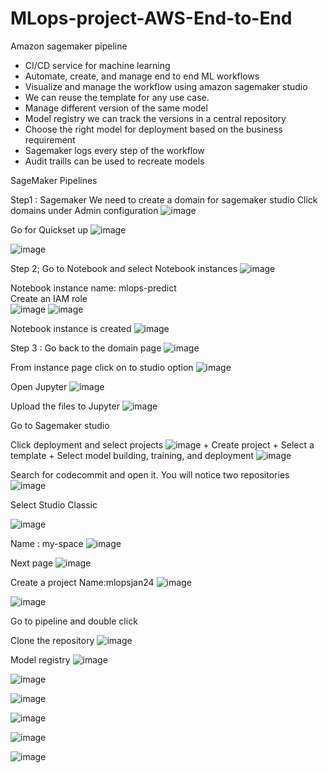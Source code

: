 # MLops-project-AWS-End-to-End

Amazon sagemaker pipeline


* CI/CD service for machine learning
* Automate, create, and manage end to end ML workflows
* Visualize and manage the workflow using amazon sagemaker studio
* We can reuse the template for any use case.
* Manage different version of the same model
* Model registry we can track the versions in a central repository
* Choose the right model for deployment based on the business requirement
* Sagemaker logs every step of the workflow
* Audit traills can be used to recreate models

SageMaker Pipelines

Step1 : Sagemaker
We need to create a domain for sagemaker studio
Click domains under Admin configuration
![image](https://github.com/nibinkjoseph/MLops-project-4-AWS-End-to-End-/assets/63180074/2db8d7c0-bf54-4d4d-bf81-43381606db69)

Go for Quickset up
![image](https://github.com/nibinkjoseph/MLops-project-4-AWS-End-to-End-/assets/63180074/b6d82bd9-85b0-4c34-9f5b-f17fc9aa73f8)

![image](https://github.com/nibinkjoseph/MLops-project-4-AWS-End-to-End-/assets/63180074/8fc99e6f-3367-44dd-a36e-3d4c8757b629)

Step 2; Go to Notebook and select Notebook instances
![image](https://github.com/nibinkjoseph/MLops-project-4-AWS-End-to-End-/assets/63180074/c4e8b9c0-f665-46a1-9c2e-06d79f56be7b)

Notebook instance name: mlops-predict  
Create an IAM role  
![image](https://github.com/nibinkjoseph/MLops-project-4-AWS-End-to-End-/assets/63180074/83bb5b2f-2b33-436c-8e04-aad50ee51546)
![image](https://github.com/nibinkjoseph/MLops-project-4-AWS-End-to-End-/assets/63180074/7ced52a3-3e40-48b3-99e2-2651847a3b80)

Notebook instance is created
![image](https://github.com/nibinkjoseph/MLops-project-4-AWS-End-to-End-/assets/63180074/fddc3196-19e4-43b6-81ce-dcd91cf5bafc)

Step 3 : Go back to the domain page
![image](https://github.com/nibinkjoseph/MLops-project-4-AWS-End-to-End-/assets/63180074/b4a26785-4293-4b50-b85c-dba3ea55a659)

From instance page click on to studio option
![image](https://github.com/nibinkjoseph/MLops-project-4-AWS-End-to-End-/assets/63180074/d44a5ae4-6555-415a-a603-988e61db0c29)

Open Jupyter 
![image](https://github.com/nibinkjoseph/MLops-project-4-AWS-End-to-End-/assets/63180074/2e4503d8-fc92-4855-9535-bfa0a8625801)

Upload the files to Jupyter
![image](https://github.com/nibinkjoseph/MLops-project-4-AWS-End-to-End-/assets/63180074/562c33e3-c0e5-4f3d-90d7-346af6136d76)

Go to Sagemaker studio

Click deployment and select projects
![image](https://github.com/nibinkjoseph/MLops-project-4-AWS-End-to-End-/assets/63180074/53c2d858-6dc7-4bc0-ba76-49f21158ca92)
    + Create project
    + Select a template
    + Select model building, training, and deployment
![image](https://github.com/nibinkjoseph/MLops-project-4-AWS-End-to-End-/assets/63180074/61c6aceb-293c-43fd-a2ca-530747ac36e2)

Search for codecommit and open it. You will notice two repositories
![image](https://github.com/nibinkjoseph/MLops-project-4-AWS-End-to-End-/assets/63180074/335632d4-7902-469d-930e-961422dc8a32)


Select Studio Classic

![image](https://github.com/nibinkjoseph/MLops-project-4-AWS-End-to-End-/assets/63180074/94e6c0d4-1ffb-4248-8da5-c833316a7bab)


Name : my-space
![image](https://github.com/nibinkjoseph/MLops-project-4-AWS-End-to-End-/assets/63180074/f0c3f80e-c12f-42d3-b2cd-a8f957dd42a5)

Next page
![image](https://github.com/nibinkjoseph/MLops-project-4-AWS-End-to-End-/assets/63180074/cbb408a8-d44c-4741-a48c-b94fbb6c1a84)

Create a project
Name:mlopsjan24
![image](https://github.com/nibinkjoseph/MLops-project-4-AWS-End-to-End-/assets/63180074/b6ef5ebd-9f62-4d8c-91f4-c56d22b4c929)

![image](https://github.com/nibinkjoseph/MLops-project-4-AWS-End-to-End-/assets/63180074/debab87a-6237-42c0-9630-7c320491c90a)


Go to pipeline and double click


Clone the repository
![image](https://github.com/nibinkjoseph/MLops-project-4-AWS-End-to-End-/assets/63180074/e7b7d59d-ba68-4cd3-92e8-20e74535db03)



Model registry
![image](https://github.com/nibinkjoseph/MLops-project-4-AWS-End-to-End-/assets/63180074/247f3701-5457-44d2-a9b9-9ef9a102a93d)

![image](https://github.com/nibinkjoseph/MLops-project-4-AWS-End-to-End-/assets/63180074/86f53c52-4983-4ca9-b97a-b26007ab692a)

![image](https://github.com/nibinkjoseph/MLops-project-4-AWS-End-to-End-/assets/63180074/475f69bc-2b1e-46c6-8a19-df0c3bf26c1f)

![image](https://github.com/nibinkjoseph/MLops-project-4-AWS-End-to-End-/assets/63180074/d033d639-1f72-47f1-ab9b-76cc82c4ad9b)

![image](https://github.com/nibinkjoseph/MLops-project-4-AWS-End-to-End-/assets/63180074/a03cb536-8dca-46b9-83e3-0d30c94da0e9)

![image](https://github.com/nibinkjoseph/MLops-project-4-AWS-End-to-End-/assets/63180074/d97746eb-f3a9-4859-ae2c-df42c9017845)


